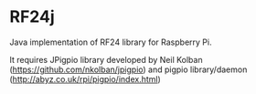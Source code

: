 # RF24j
Java implementation of RF24 library for Raspberry Pi.

It requires JPigpio library developed by Neil Kolban (https://github.com/nkolban/jpigpio) and pigpio library/daemon (http://abyz.co.uk/rpi/pigpio/index.html)

